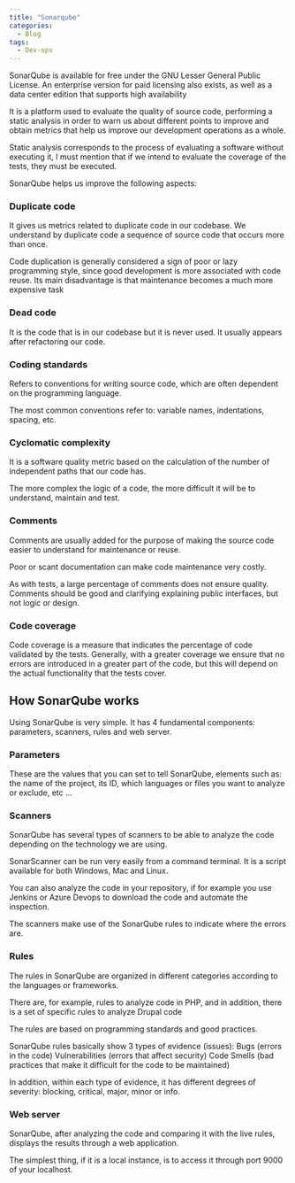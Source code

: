 ```yaml
---
title: "Sonarqube"
categories:
  - Blog
tags:
  - Dev-ops
---
```

SonarQube is available for free under the GNU Lesser General Public License. An enterprise version for paid licensing also exists, as well as a data center edition that supports high availability

It is a platform used to evaluate the quality of source code, performing a static analysis in order to warn us about different points to improve and obtain metrics that help us improve our development operations as a whole.

Static analysis corresponds to the process of evaluating a software without executing it, I must mention that if we intend to evaluate the coverage of the tests, they must be executed.

SonarQube helps us improve the following aspects: 

<h3>Duplicate code</h3>

It gives us metrics related to duplicate code in our codebase. We understand by duplicate code a sequence of source code that occurs more than once.

Code duplication is generally considered a sign of poor or lazy programming style, since good development is more associated with code reuse. Its main disadvantage is that maintenance becomes a much more expensive task 

<h3>Dead code</h3>

It is the code that is in our codebase but it is never used. It usually appears after refactoring our code. 

<h3>Coding standards</h3>

Refers to conventions for writing source code, which are often dependent on the programming language.

The most common conventions refer to: variable names, indentations, spacing, etc. 

<h3>Cyclomatic complexity</h3>

It is a software quality metric based on the calculation of the number of independent paths that our code has.

The more complex the logic of a code, the more difficult it will be to understand, maintain and test. 

<h3>Comments</h3>

Comments are usually added for the purpose of making the source code easier to understand for maintenance or reuse.

Poor or scant documentation can make code maintenance very costly.

As with tests, a large percentage of comments does not ensure quality. Comments should be good and clarifying explaining public interfaces, but not logic or design.

<h3>Code coverage</h3>

Code coverage is a measure that indicates the percentage of code validated by the tests. Generally, with a greater coverage we ensure that no errors are introduced in a greater part of the code, but this will depend on the actual functionality that the tests cover.  

<h2>How SonarQube works</h2>

Using SonarQube is very simple. It has 4 fundamental components: parameters, scanners, rules and web server. 

<h3>Parameters</h3>

These are the values that you can set to tell SonarQube, elements such as: the name of the project, its ID, which languages or files you want to analyze or exclude, etc ... 

<h3>Scanners</h3>

SonarQube has several types of scanners to be able to analyze the code depending on the technology we are using.

SonarScanner can be run very easily from a command terminal. It is a script available for both Windows, Mac and Linux.

You can also analyze the code in your repository, if for example you use Jenkins or Azure Devops to download the code and automate the inspection.

The scanners make use of the SonarQube rules to indicate where the errors are. 

<h3>Rules</h3>

The rules in SonarQube are organized in different categories according to the languages or frameworks.

There are, for example, rules to analyze code in PHP, and in addition, there is a set of specific rules to analyze Drupal code

The rules are based on programming standards and good practices.

SonarQube rules basically show 3 types of evidence (issues): Bugs (errors in the code) Vulnerabilities (errors that affect security) Code Smells (bad practices that make it difficult for the code to be maintained)

In addition, within each type of evidence, it has different degrees of severity: blocking, critical, major, minor or info. 

<h3>Web server</h3>

SonarQube, after analyzing the code and comparing it with the live rules, displays the results through a web application.

The simplest thing, if it is a local instance, is to access it through port 9000 of your localhost. 